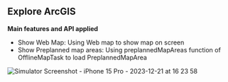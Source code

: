 ## Explore ArcGIS 
**Main features and API applied**
- Show Web Map: Using Web map to show map on screen
- Show Preplanned map areas: Using preplannedMapAreas function of OfflineMapTask to load PreplannedMapArea



![Simulator Screenshot - iPhone 15 Pro - 2023-12-21 at 16 23 58](https://github.com/salmdoo/ExploreArcGIS/assets/118146780/3ccb253e-24c9-48d9-8c96-988332dc91e1)
